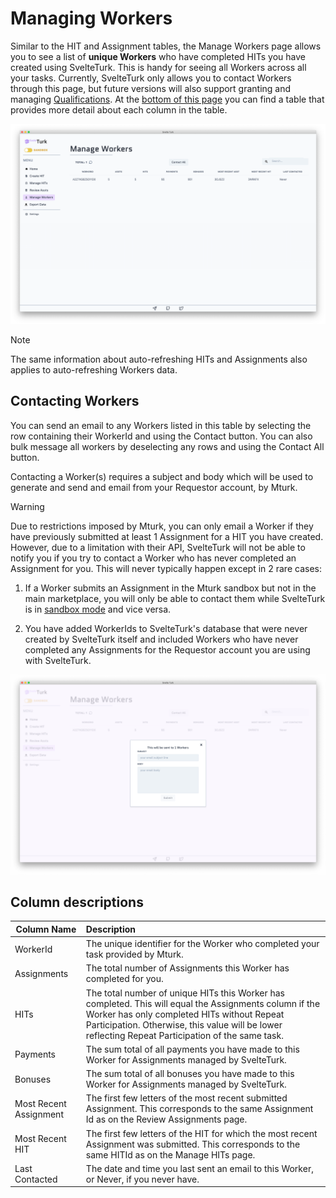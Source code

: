 # Managing Workers

Similar to the HIT and Assignment tables, the Manage Workers page allows you to see a list of **unique Workers** who have completed HITs you have created using SvelteTurk. This is handy for seeing all Workers across all your tasks. Currently, SvelteTurk only allows you to contact Workers through this page, but future versions will also support granting and managing [Qualifications](https://blog.mturk.com/qualifications-and-worker-task-quality-best-practices-886f1f4e03fc). At the [bottom of this page](#column-descriptions) you can find a table that provides more detail about each column in the table. 

![](assets/manageworkers.png)

> [!NOTE]
> The same information about auto-refreshing HITs and Assignments also applies to auto-refreshing Workers data.

## Contacting Workers

You can send an email to any Workers listed in this table by selecting the row containing their WorkerId and using the Contact button. You can also bulk message all workers by deselecting any rows and using the Contact All button.

Contacting a Worker(s) requires a subject and body which will be used to generate and send and email from your Requestor account, by Mturk. 

> [!WARNING]
> Due to restrictions imposed by Mturk, you can only email a Worker if they have previously submitted at least 1 Assignment for a HIT you have created. However, due to a limitation with their API, SvelteTurk will not be able to notify you if you try to contact a Worker who has never completed an Assignment for you. This will never typically happen except in 2 rare cases:
>
> 1. If a Worker submits an Assignment in the Mturk sandbox but not in the main marketplace, you will only be able to contact them while SvelteTurk is in [sandbox mode](modes.md) and vice versa. 
>
> 2. You have added WorkerIds to SvelteTurk's database that were never created by SvelteTurk itself and included Workers who have never completed any Assignments for the Requestor account you are using with SvelteTurk.



![](assets/manageworkersContact.png)

## Column descriptions

| Column Name            | Description                                                                                                                                                                                                                                                 |
| ---------------------- | :---------------------------------------------------------------------------------------------------------------------------------------------------------------------------------------------------------------------------------------------------------- |
| WorkerId               | The unique identifier for the Worker who completed your task provided by Mturk.                                                                                                                                                                             |
| Assignments            | The total number of Assignments this Worker has completed for you.                                                                                                                                                                                          |
| HITs                   | The total number of unique HITs this Worker has completed. This will equal the Assignments column if the Worker has only completed HITs without Repeat Participation. Otherwise, this value will be lower reflecting Repeat Participation of the same task. |
| Payments               | The sum total of all payments you have made to this Worker for Assignments managed by SvelteTurk.                                                                                                                                                           |
| Bonuses                | The sum total of all bonuses you have made to this Worker for Assignments managed by SvelteTurk.                                                                                                                                                            |
| Most Recent Assignment | The first few letters of the most recent submitted Assignment. This corresponds to the same Assignment Id as on the Review Assignments page.                                                                                                                |
| Most Recent HIT        | The first few letters of the HIT for which the most recent Assignment was submitted. This corresponds to the same HITId as on the Manage HITs page.                                                                                                       |
| Last Contacted         | The date and time you last sent an email to this Worker, or Never, if you never have.                                                                                                                                                                       |